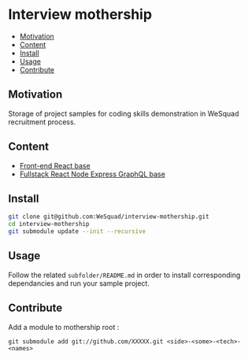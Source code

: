 # Interview mothership

<!-- toc -->

- [Motivation](#motivation)
- [Content](#content)
- [Install](#install)
- [Usage](#usage)
- [Contribute](#contribute)

<!-- tocstop -->

## Motivation

Storage of project samples for coding skills demonstration in WeSquad recruitment process.

## Content

- [Front-end React base](https://github.com/facebook/create-react-app)
- [Fullstack React Node Express GraphQL base](https://github.com/kriasoft/react-starter-kit)

## Install

```sh
git clone git@github.com:WeSquad/interview-mothership.git
cd interview-mothership
git submodule update --init --recursive
```

## Usage

Follow the related `subfolder/README.md` in order to install corresponding dependancies and run your sample project.

## Contribute

Add a module to mothership root :
```
git submodule add git://github.com/XXXXX.git <side>-<some>-<tech>-<names>
```
